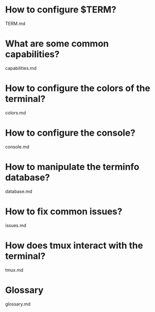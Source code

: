 # How to configure $TERM?

TERM.md

# What are some common capabilities?

capabilities.md

# How to configure the colors of the terminal?

colors.md

# How to configure the console?

console.md

# How to manipulate the terminfo database?

database.md

# How to fix common issues?

issues.md

# How does tmux interact with the terminal?

tmux.md

##
# Glossary

glossary.md
